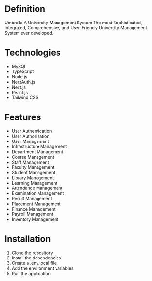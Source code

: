 # Definition
Umbrella
A University Management System
The most Sophisticated, Integrated, Comprehensive, and User-Friendly University Management System ever developed.

# Technologies
- MySQL
- TypeScript
- Node.js
- NextAuth.js
- Next.js
- React.js
- Tailwind CSS

# Features
- User Authentication
- User Authorization
- User Management
- Infrastructure Management
- Department Management
- Course Management
- Staff Management
- Faculty Management
- Student Management
- Library Management
- Learning Management
- Attendance Management
- Examination Management
- Result Management
- Placement Management
- Finance Management
- Payroll Management
- Inventory Management

# Installation
1. Clone the repository
2. Install the dependencies
3. Create a .env.local file
4. Add the environment variables
5. Run the application
